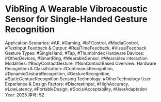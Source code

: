 # VibRing A Wearable Vibroacoustic Sensor for Single-Handed Gesture Recognition

Application Scenarios: #AR, #Gaming, #IoTControl, #MediaControl, #TextInput
Feedback & Output: #RealTimeFeedback, #VisualFeedback
Gesture Types: #SingleHand, #Tap, #ThumbIndex
Hardware Devices: #OtherDevices, #SmartRing, #WearableSensor, #Wearables
Interaction Modalities: #BodyContactGesture, #NonContactBased
Overview: Hardware
Recognition & Classification: #ContinuousRecognition, #DynamicGestureRecognition, #GestureRecognition, #StaticGestureRecognition
Sensing Technology: #OtherTechnology
User Experience & Design Factors: #DiscreetInput, #HighAccuracy, #LowLatency, #PortableDesign, #SocialAcceptability, #UserAdaptation
Year: 2025
序号: 52